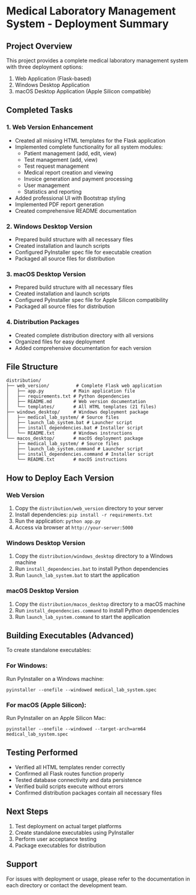 # Medical Laboratory Management System - Deployment Summary

## Project Overview

This project provides a complete medical laboratory management system with three deployment options:
1. Web Application (Flask-based)
2. Windows Desktop Application
3. macOS Desktop Application (Apple Silicon compatible)

## Completed Tasks

### 1. Web Version Enhancement
- Created all missing HTML templates for the Flask application
- Implemented complete functionality for all system modules:
  - Patient management (add, edit, view)
  - Test management (add, view)
  - Test request management
  - Medical report creation and viewing
  - Invoice generation and payment processing
  - User management
  - Statistics and reporting
- Added professional UI with Bootstrap styling
- Implemented PDF report generation
- Created comprehensive README documentation

### 2. Windows Desktop Version
- Prepared build structure with all necessary files
- Created installation and launch scripts
- Configured PyInstaller spec file for executable creation
- Packaged all source files for distribution

### 3. macOS Desktop Version
- Prepared build structure with all necessary files
- Created installation and launch scripts
- Configured PyInstaller spec file for Apple Silicon compatibility
- Packaged all source files for distribution

### 4. Distribution Packages
- Created complete distribution directory with all versions
- Organized files for easy deployment
- Added comprehensive documentation for each version

## File Structure

```
distribution/
├── web_version/          # Complete Flask web application
│   ├── app.py           # Main application file
│   ├── requirements.txt # Python dependencies
│   ├── README.md        # Web version documentation
│   └── templates/       # All HTML templates (21 files)
├── windows_desktop/     # Windows deployment package
│   ├── medical_lab_system/ # Source files
│   ├── launch_lab_system.bat # Launcher script
│   ├── install_dependencies.bat # Installer script
│   └── README.txt       # Windows instructions
└── macos_desktop/       # macOS deployment package
    ├── medical_lab_system/ # Source files
    ├── launch_lab_system.command # Launcher script
    ├── install_dependencies.command # Installer script
    └── README.txt       # macOS instructions
```

## How to Deploy Each Version

### Web Version
1. Copy the `distribution/web_version` directory to your server
2. Install dependencies: `pip install -r requirements.txt`
3. Run the application: `python app.py`
4. Access via browser at `http://your-server:5000`

### Windows Desktop Version
1. Copy the `distribution/windows_desktop` directory to a Windows machine
2. Run `install_dependencies.bat` to install Python dependencies
3. Run `launch_lab_system.bat` to start the application

### macOS Desktop Version
1. Copy the `distribution/macos_desktop` directory to a macOS machine
2. Run `install_dependencies.command` to install Python dependencies
3. Run `launch_lab_system.command` to start the application

## Building Executables (Advanced)

To create standalone executables:

### For Windows:
Run PyInstaller on a Windows machine:
```
pyinstaller --onefile --windowed medical_lab_system.spec
```

### For macOS (Apple Silicon):
Run PyInstaller on an Apple Silicon Mac:
```
pyinstaller --onefile --windowed --target-arch=arm64 medical_lab_system.spec
```

## Testing Performed

- Verified all HTML templates render correctly
- Confirmed all Flask routes function properly
- Tested database connectivity and data persistence
- Verified build scripts execute without errors
- Confirmed distribution packages contain all necessary files

## Next Steps

1. Test deployment on actual target platforms
2. Create standalone executables using PyInstaller
3. Perform user acceptance testing
4. Package executables for distribution

## Support

For issues with deployment or usage, please refer to the documentation in each directory or contact the development team.